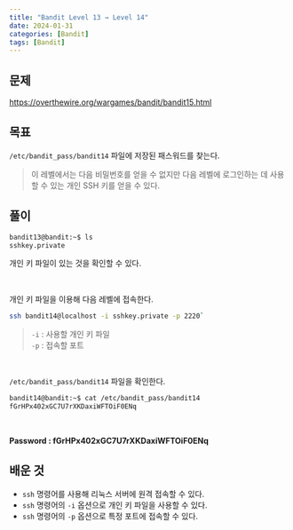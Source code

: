 ```yaml
---
title: "Bandit Level 13 → Level 14"
date: 2024-01-31
categories: [Bandit]
tags: [Bandit]
---
```


## 문제
<https://overthewire.org/wargames/bandit/bandit15.html>

## 목표
`/etc/bandit_pass/bandit14` 파일에 저장된 패스워드를 찾는다.
> 이 레벨에서는 다음 비밀번호를 얻을 수 없지만 다음 레벨에 로그인하는 데 사용할 수 있는 개인 SSH 키를 얻을 수 있다.

## 풀이
```sh
bandit13@bandit:~$ ls
sshkey.private
```  
개인 키 파일이 있는 것을 확인할 수 있다.  

&nbsp;  

개인 키 파일을 이용해 다음 레벨에 접속한다.
```sh
ssh bandit14@localhost -i sshkey.private -p 2220` 
````
> `-i` : 사용할 개인 키 파일  
`-p` : 접속할 포트  

&nbsp;  

`/etc/bandit_pass/bandit14` 파일을 확인한다.

```sh
bandit14@bandit:~$ cat /etc/bandit_pass/bandit14
fGrHPx402xGC7U7rXKDaxiWFTOiF0ENq
```  

&nbsp;  

**Password : fGrHPx402xGC7U7rXKDaxiWFTOiF0ENq**

## 배운 것
- `ssh` 명령어를 사용해 리눅스 서버에 원격 접속할 수 있다.
- `ssh` 명령어의 `-i` 옵션으로 개인 키 파일을 사용할 수 있다.
- `ssh` 명령어의 `-p` 옵션으로 특정 포트에 접속할 수 있다.